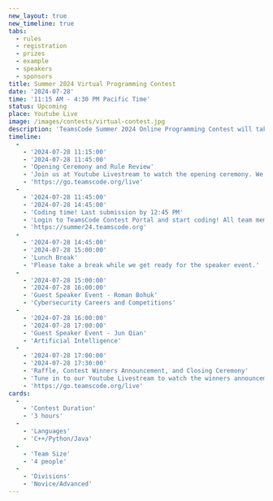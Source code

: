 ```yaml
---
new_layout: true
new_timeline: true
tabs:
  - rules
  - registration
  - prizes
  - example
  - speakers
  - sponsors
title: Summer 2024 Virtual Programming Contest
date: '2024-07-28'
time: '11:15 AM - 4:30 PM Pacific Time'
status: Upcoming
place: Youtube Live
image: /images/contests/virtual-contest.jpg
description: 'TeamsCode Summer 2024 Online Programming Contest will take place on Sunday, July 28th, from 11:15 AM to 5:30 PM (Pacific Time) through a Youtube livestream! Computer science students are welcomed to join this competitive programming experience! Teams of up to 4 students will spend 3 hours solving interesting algorithmic problems. There will be two divisions: Novice and Advanced. Prizes will be given out, including placement awards, raffle prizes, and more! Only pre-college participants are eligible for prizes.'
timeline:
  -
    - '2024-07-28 11:15:00'
    - '2024-07-28 11:45:00'
    - 'Opening Ceremony and Rule Review'
    - 'Join us at Youtube Livestream to watch the opening ceremony. We will also be going over the rules of the contest.'
    - 'https://go.teamscode.org/live'
  -
    - '2024-07-28 11:45:00'
    - '2024-07-28 14:45:00'
    - 'Coding time! Last submission by 12:45 PM'
    - 'Login to TeamsCode Contest Portal and start coding! All team members can submit solutions and get instant feedbacks until 2:45 PM.'
    - 'https://summer24.teamscode.org'
  -
    - '2024-07-28 14:45:00'
    - '2024-07-28 15:00:00'
    - 'Lunch Break'
    - 'Please take a break while we get ready for the speaker event.'
  -
    - '2024-07-28 15:00:00'
    - '2024-07-28 16:00:00'
    - 'Guest Speaker Event - Roman Bohuk'
    - 'Cybersecurity Careers and Competitions'
  -
    - '2024-07-28 16:00:00'
    - '2024-07-28 17:00:00'
    - 'Guest Speaker Event - Jun Qian'
    - 'Artificial Intelligence'
  -
    - '2024-07-28 17:00:00'
    - '2024-07-28 17:30:00'
    - 'Raffle, Contest Winners Announcement, and Closing Ceremony'
    - 'Tune in to our Youtube Livestream to watch the winners announcement, raffle, and our final closing ceremony.'
    - 'https://go.teamscode.org/live'
cards:
  -
    - 'Contest Duration'
    - '3 hours'
  -
    - 'Languages'
    - 'C++/Python/Java'
  -
    - 'Team Size'
    - '4 people'
  -
    - 'Divisions'
    - 'Novice/Advanced'
---
```

